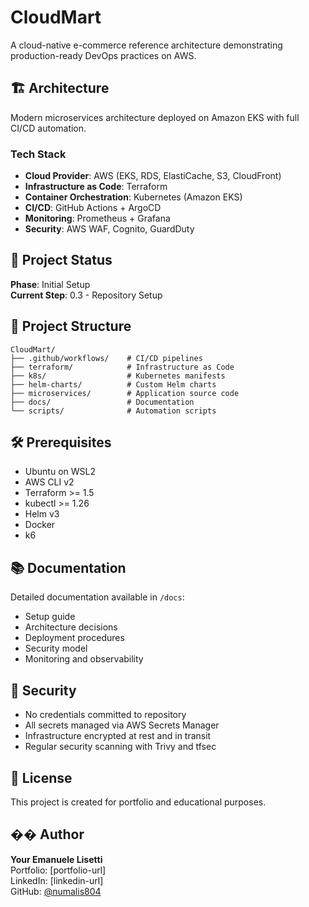 # CloudMart

A cloud-native e-commerce reference architecture demonstrating production-ready DevOps practices on AWS.

## 🏗️ Architecture

Modern microservices architecture deployed on Amazon EKS with full CI/CD automation.

### Tech Stack
- **Cloud Provider**: AWS (EKS, RDS, ElastiCache, S3, CloudFront)
- **Infrastructure as Code**: Terraform
- **Container Orchestration**: Kubernetes (Amazon EKS)
- **CI/CD**: GitHub Actions + ArgoCD
- **Monitoring**: Prometheus + Grafana
- **Security**: AWS WAF, Cognito, GuardDuty

## 🚀 Project Status

**Phase**: Initial Setup  
**Current Step**: 0.3 - Repository Setup

## 📁 Project Structure
```
CloudMart/
├── .github/workflows/    # CI/CD pipelines
├── terraform/            # Infrastructure as Code
├── k8s/                  # Kubernetes manifests
├── helm-charts/          # Custom Helm charts
├── microservices/        # Application source code
├── docs/                 # Documentation
└── scripts/              # Automation scripts
```

## 🛠️ Prerequisites

- Ubuntu on WSL2
- AWS CLI v2
- Terraform >= 1.5
- kubectl >= 1.26
- Helm v3
- Docker
- k6

## 📚 Documentation

Detailed documentation available in `/docs`:
- Setup guide
- Architecture decisions
- Deployment procedures
- Security model
- Monitoring and observability

## 🔐 Security

- No credentials committed to repository
- All secrets managed via AWS Secrets Manager
- Infrastructure encrypted at rest and in transit
- Regular security scanning with Trivy and tfsec

## 📝 License

This project is created for portfolio and educational purposes.

## �� Author

**Your Emanuele Lisetti**  
Portfolio: [portfolio-url]  
LinkedIn: [linkedin-url]  
GitHub: [@numalis804](https://github.com/numalis804)
